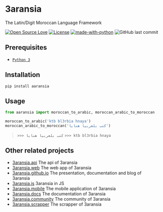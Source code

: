 # 3aransia

The Latin/Digit Moroccan Language Framework


[![Open Source Love](https://badges.frapsoft.com/os/v1/open-source.svg?v=102)](https://github.com/ellerbrock/open-source-badge/)
[![License](https://img.shields.io/badge/License-Apache%202.0-blue.svg)](https://opensource.org/licenses/Apache-2.0)
[![made-with-python](https://img.shields.io/badge/Made%20with-Python-1f425f.svg)](https://www.python.org/)
![GitHub last commit](https://img.shields.io/github/last-commit/google/skia.svg)

## Prerequisites

- [`Python 3`](https://www.python.org/downloads/)
  
## Installation

```pip install aaransia```

## Usage

```python
from aaransia import moroccan_to_arabic, moroccan_arabic_to_moroccan

moroccan_to_arabic('ktb bl3rbia hnaya')
moroccan_arabic_to_moroccan('كتب بلعربيا هنايا')
```

> ```>>> كتب بلعربيا هنايا```
> ```>>> ktb bl3rbia hnaya```

## Other related projects

- [3aransia.api](https://github.com/3aransia/3aransia.api) The api of 3aransia
- [3aransia.web](https://github.com/3aransia/3aransia.web) The web app of 3aransia
- [3aransia.github.io](https://github.com/3aransia/3aransia.github.io) The presentation, documentation and blog of 3aransia
- [3aransia.js](https://github.com/3aransia/3aransia.js) 3aransia in JS
- [3aransia.mobile](https://github.com/3aransia/3aransia.mobile) The mobile application of 3aransia
- [3aransia.docs](https://github.com/3aransia/3aransia.docs) The documentation of 3aransia
- [3aransia.community](https://github.com/3aransia/3aransia.community) The community of 3aransia
- [3aransia.scrapper](https://github.com/3aransia/3aransia.scrapper) The scrapper of 3aransia
